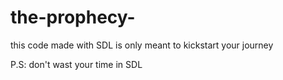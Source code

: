 # the-prophecy-
this code made with SDL is only meant to kickstart your journey 

P.S: don't wast your time in SDL 

